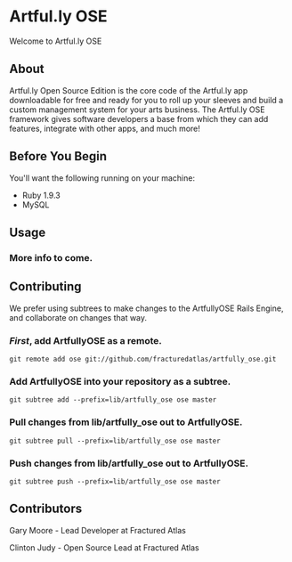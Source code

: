 # Artful.ly OSE

Welcome to Artful.ly OSE

## About

Artful.ly Open Source Edition is the core code of the Artful.ly app downloadable for free and ready for you to roll up your sleeves and build a custom management system for your arts business. The Artful.ly OSE framework gives software developers a base from which they can add features, integrate with other apps, and much more!

## Before You Begin

You'll want the following running on your machine:

- Ruby 1.9.3
- MySQL 

## Usage

### More info to come.

## Contributing

We prefer using subtrees to make changes to the ArtfullyOSE Rails Engine, and collaborate on changes that way.

### *First*, add ArtfullyOSE as a remote.

    git remote add ose git://github.com/fracturedatlas/artfully_ose.git

### Add ArtfullyOSE into your repository as a subtree.

    git subtree add --prefix=lib/artfully_ose ose master

### Pull changes from lib/artfully_ose out to ArtfullyOSE.

    git subtree pull --prefix=lib/artfully_ose ose master

### Push changes from lib/artfully_ose out to ArtfullyOSE.

    git subtree push --prefix=lib/artfully_ose ose master

## Contributors

Gary Moore - Lead Developer at Fractured Atlas

Clinton Judy - Open Source Lead at Fractured Atlas

